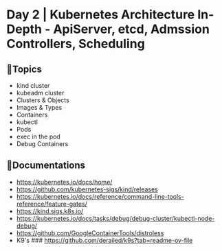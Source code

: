 # Day 2 | Kubernetes Architecture In-Depth - ApiServer, etcd, Admssion Controllers, Scheduling

## 💠Topics 
- kind cluster
- kubeadm cluster
- Clusters & Objects
- Images & Types
- Containers
- kubectl
- Pods
- exec in the pod
- Debug Containers

## 🔗Documentations 
- https://kubernetes.io/docs/home/
- https://github.com/kubernetes-sigs/kind/releases
- https://kubernetes.io/docs/reference/command-line-tools-reference/feature-gates/
- https://kind.sigs.k8s.io/
- https://kubernetes.io/docs/tasks/debug/debug-cluster/kubectl-node-debug/
- https://github.com/GoogleContainerTools/distroless
- K9's  ### https://github.com/derailed/k9s?tab=readme-ov-file 

